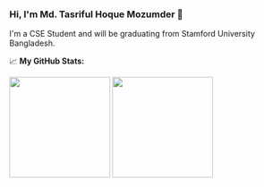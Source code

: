 ### Hi, I'm Md. Tasriful Hoque Mozumder  👋

I'm a CSE Student and will be graduating from Stamford University Bangladesh.

📈 **My GitHub Stats:**
<p>
<img height="180em" src="https://github-readme-stats.vercel.app/api?username=Tasrif007&show_icons=true&hide_border=true&&count_private=true&include_all_commits=true" />
<img height="180em" src="https://github-readme-stats.vercel.app/api/top-langs/?username=Tasrif007&exclude_repo=KNN-Image-Classification&show_icons=true&hide_border=true&layout=compact&langs_count=8"/>
</p>
